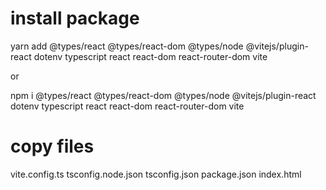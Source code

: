 # install package

yarn add @types/react @types/react-dom @types/node @vitejs/plugin-react dotenv typescript react react-dom react-router-dom vite

or

npm i @types/react @types/react-dom @types/node @vitejs/plugin-react dotenv typescript react react-dom react-router-dom vite

# copy files

vite.config.ts
tsconfig.node.json
tsconfig.json
package.json
index.html
